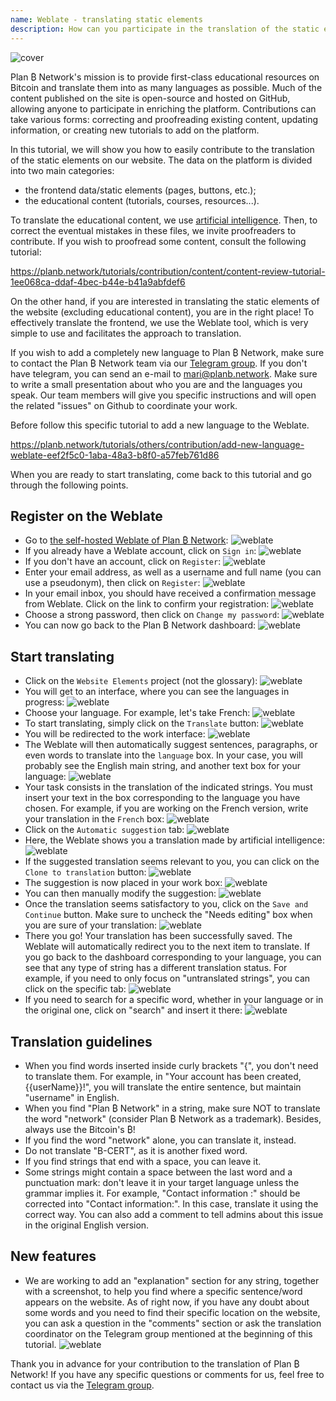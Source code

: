 ```yaml
---
name: Weblate - translating static elements
description: How can you participate in the translation of the static elements on planb.network?
---
```

![cover](assets/cover.webp)

Plan ₿ Network's mission is to provide first-class educational resources on Bitcoin and translate them into as many languages as possible. Much of the content published on the site is open-source and hosted on GitHub, allowing anyone to participate in enriching the platform. Contributions can take various forms: correcting and proofreading existing content, updating information, or creating new tutorials to add on the platform.

In this tutorial, we will show you how to easily contribute to the translation of the static elements on our website. The data on the platform is divided into two main categories:
- the frontend data/static elements (pages, buttons, etc.);
- the educational content (tutorials, courses, resources...).

To translate the educational content, we use [artificial intelligence](https://github.com/Asi0Flammeus/LLM-Translator). Then, to correct the eventual mistakes in these files, we invite proofreaders to contribute. If you wish to proofread some content, consult the following tutorial:

https://planb.network/tutorials/contribution/content/content-review-tutorial-1ee068ca-ddaf-4bec-b44e-b41a9abfdef6

On the other hand, if you are interested in translating the static elements of the website (excluding educational content), you are in the right place! To effectively translate the frontend, we use the Weblate tool, which is very simple to use and facilitates the approach to translation.

If you wish to add a completely new language to Plan ₿ Network, make sure to contact the Plan ₿ Network team via our [Telegram group](https://t.me/PlanBNetwork_ContentBuilder). If you don't have telegram, you can send an e-mail to mari@planb.network. Make sure to write a small presentation about who you are and the languages you speak.
Our team members will give you specific instructions and will open the related "issues" on Github to coordinate your work.

Before  follow this specific tutorial to add a new language to the Weblate.

https://planb.network/tutorials/others/contribution/add-new-language-weblate-eef2f5c0-1aba-48a3-b8f0-a57feb761d86

When you are ready to start translating, come back to this tutorial and go through the following points.

## Register on the Weblate

- Go to [the self-hosted Weblate of Plan ₿ Network](https://weblate.planb.network/):
![weblate](assets/01.webp)
- If you already have a Weblate account, click on `Sign in`:
![weblate](assets/02.webp)
- If you don't have an account, click on `Register`:
![weblate](assets/03.webp)
- Enter your email address, as well as a username and full name (you can use a pseudonym), then click on `Register`:
![weblate](assets/04.webp)
- In your email inbox, you should have received a confirmation message from Weblate. Click on the link to confirm your registration:
![weblate](assets/05.webp)
- Choose a strong password, then click on `Change my password`:
![weblate](assets/06.webp)
- You can now go back to the Plan ₿ Network dashboard: 
![weblate](assets/07.webp)

## Start translating

- Click on the `Website Elements` project (not the glossary):
![weblate](assets/08.webp)
- You will get to an interface, where you can see the languages in progress:
![weblate](assets/09.webp)
- Choose your language. For example, let's take French:
![weblate](assets/10.webp)
- To start translating, simply click on the `Translate` button:
![weblate](assets/11.webp)
- You will be redirected to the work interface:
![weblate](assets/12.webp)
- The Weblate will then automatically suggest sentences, paragraphs, or even words to translate into the `language` box. In your case, you will probably see the English main string, and another text box for your language:
![weblate](assets/13.webp)
- Your task consists in the translation of the indicated strings. You must insert your text in the box corresponding to the language you have chosen. For example, if you are working on the French version, write your translation in the `French` box:
![weblate](assets/14.webp)
- Click on the `Automatic suggestion` tab:
![weblate](assets/15.webp)
- Here, the Weblate shows you a translation made by artificial intelligence:
![weblate](assets/16.webp)
- If the suggested translation seems relevant to you, you can click on the `Clone to translation` button:
![weblate](assets/17.webp)
- The suggestion is now placed in your work box:
![weblate](assets/18.webp)
- You can then manually modify the suggestion:
![weblate](assets/19.webp)
- Once the translation seems satisfactory to you, click on the `Save and Continue` button. Make sure to uncheck the "Needs editing" box when you are sure of your translation:
![weblate](assets/20.webp)
- There you go! Your translation has been successfully saved. The Weblate will automatically redirect you to the next item to translate. If you go back to the dashboard corresponding to your language, you can see that any type of string has a different translation status. For example, if you need to only focus on "untranslated strings", you can click on the specific tab:
![weblate](assets/21.webp)
- If you need to search for a specific word, whether in your language or in the original one, click on "search" and insert it there:
![weblate](assets/22.webp)

## Translation guidelines

- When you find words inserted inside curly brackets "{", you don't need to translate them. For example, in "Your account has been created, {{userName}}!", you will translate the entire sentence, but maintain "username" in English.
- When you find "Plan ₿ Network" in a string, make sure NOT to translate the word "network" (consider Plan ₿ Network as a trademark). Besides, always use the Bitcoin's ₿!
- If you find the word "network" alone, you can translate it, instead.
- Do not translate "B-CERT", as it is another fixed word.
- If you find strings that end with a space, you can leave it.
- Some strings might contain a space between the last word and a punctuation mark: don't leave it in your target language unless the grammar implies it. For example, "Contact information :" should be corrected into "Contact information:". In this case, translate it using the correct way. You can also add a comment to tell admins about this issue in the original English version.

## New features
- We are working to add an "explanation" section for any string, together with a screenshot, to help you find where a specific sentence/word appears on the website. As of right now, if you have any doubt about some words and you need to find their specific location on the website, you can ask a question in the "comments" section or ask the translation coordinator on the Telegram group mentioned at the beginning of this tutorial.
![weblate](assets/23.webp)

Thank you in advance for your contribution to the translation of Plan ₿ Network! If you have any specific questions or comments for us, feel free to contact us via the [Telegram group](https://t.me/PlanBNetwork_ContentBuilder).
